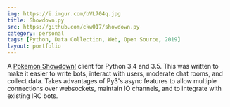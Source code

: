 ```yaml
---
img: https://i.imgur.com/bVL704q.jpg
title: Showdown.py
src: https://github.com/ckw017/showdown.py
category: personal
tags: [Python, Data Collection, Web, Open Source, 2019]
layout: portfolio
---
```

A [Pokemon Showdown!](https://pokemonshowdown.com/) client for Python 3.4 and 3.5. This was written to make it easier to write bots, interact with users, moderate chat rooms, and collect data. Takes advantages of Py3's async features to allow multiple connections over websockets, maintain IO channels, and to integrate with existing IRC bots.
